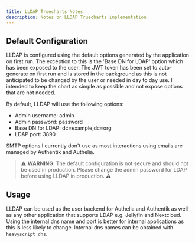 ```yaml
---
title: LLDAP Truecharts Notes
description: Notes on LLDAP Truecharts implementation
---
```

## Default Configuration

LLDAP is configured using the default options generated by the application on first run. The exception to this is the 'Base DN for LDAP' option which has been exposed to the user. The JWT token has been set to auto-generate on first run and is stored in the background as this is not anticipated to be changed by the user or needed in day to day use. I intended to keep the chart as simple as possible and not expose options that are not needed.

By default, LLDAP will use the following options:

- Admin username: admin
- Admin password: password
- Base DN for LDAP: dc=example,dc=org
- LDAP port: 3890

SMTP options I currently don't use as most interactions using emails are managed by Authentik and Authelia.

> ⚠️ **WARNING**: The default configuration is not secure and should not be used in production. Please change the admin password for LDAP before using LLDAP in production. ⚠️

## Usage

LLDAP can be used as the user backend for Authelia and Authentik as well as any other application that supports LDAP e.g. Jellyfin and Nextcloud. Using the internal dns name and port is better for internal applications as this is less likely to change. Internal dns names can be obtained with `heavyscript dns`.
